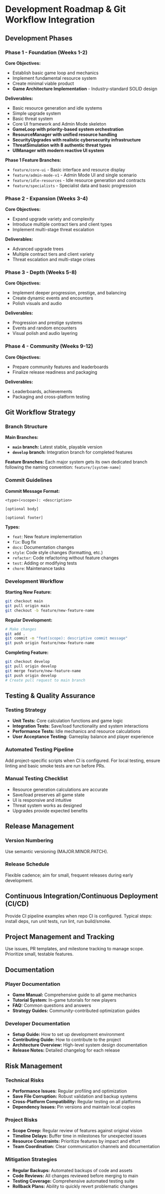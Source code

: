 # Development Roadmap & Git Workflow Integration

## Development Phases

### Phase 1 - Foundation (Weeks 1-2)
**Core Objectives:**
-  Establish basic game loop and mechanics
-  Implement fundamental resource system
-  Create minimal viable product
-  **Game Architecture Implementation** - Industry-standard SOLID design

**Deliverables:**
-  Basic resource generation and idle systems
-  Simple upgrade system
-  Basic threat system  
-  Core UI framework and Admin Mode skeleton
-  **GameLoop with priority-based system orchestration**
-  **ResourceManager with unified resource handling**
-  **SecurityUpgrades with realistic cybersecurity infrastructure**
-  **ThreatSimulation with 8 authentic threat types**
-  **UIManager with modern reactive UI system**

**Phase 1 Feature Branches:**
-  `feature/core-ui` - Basic interface and resource display
-  `feature/admin-mode-v1` - Admin Mode UI and single scenario
-  `feature/idle-resources` - Idle resource generation and contracts
-  `feature/specialists` - Specialist data and basic progression

### Phase 2 - Expansion (Weeks 3-4)
**Core Objectives:**
- Expand upgrade variety and complexity
- Introduce multiple contract tiers and client types
- Implement multi-stage threat escalation

**Deliverables:**
- Advanced upgrade trees
- Multiple contract tiers and client variety
- Threat escalation and multi-stage crises

### Phase 3 - Depth (Weeks 5-8)
**Core Objectives:**
- Implement deeper progression, prestige, and balancing
- Create dynamic events and encounters
- Polish visuals and audio

**Deliverables:**
- Progression and prestige systems
- Events and random encounters
- Visual polish and audio layering

### Phase 4 - Community (Weeks 9-12)
**Core Objectives:**
- Prepare community features and leaderboards
- Finalize release readiness and packaging

**Deliverables:**
- Leaderboards, achievements
- Packaging and cross-platform testing

## Git Workflow Strategy

### Branch Structure
**Main Branches:**
- **`main` branch:** Latest stable, playable version
- **`develop` branch:** Integration branch for completed features

**Feature Branches:**
Each major system gets its own dedicated branch following the naming convention:
`feature/[system-name]`

### Commit Guidelines

**Commit Message Format:**
```
<type>(<scope>): <description>

[optional body]

[optional footer]
```

**Types:**
- `feat`: New feature implementation
- `fix`: Bug fix
- `docs`: Documentation changes
- `style`: Code style changes (formatting, etc.)
- `refactor`: Code refactoring without feature changes
- `test`: Adding or modifying tests
- `chore`: Maintenance tasks

### Development Workflow

**Starting New Feature:**
```bash
git checkout main
git pull origin main
git checkout -b feature/new-feature-name
```

**Regular Development:**
```bash
# Make changes
git add .
git commit -m "feat(scope): descriptive commit message"
git push origin feature/new-feature-name
```

**Completing Feature:**
```bash
git checkout develop
git pull origin develop
git merge feature/new-feature-name
git push origin develop
# Create pull request to main branch
```

## Testing & Quality Assurance

### Testing Strategy
- **Unit Tests:** Core calculation functions and game logic
- **Integration Tests:** Save/load functionality and system interactions
- **Performance Tests:** Idle mechanics and resource calculations
- **User Acceptance Testing:** Gameplay balance and player experience

### Automated Testing Pipeline
Add project-specific scripts when CI is configured. For local testing, ensure linting and basic smoke tests are run before PRs.

### Manual Testing Checklist
- Resource generation calculations are accurate
- Save/load preserves all game state
- UI is responsive and intuitive
- Threat system works as designed
- Upgrades provide expected benefits

## Release Management

### Version Numbering
Use semantic versioning (MAJOR.MINOR.PATCH).

### Release Schedule
Flexible cadence; aim for small, frequent releases during early development.

## Continuous Integration/Continuous Deployment (CI/CD)

Provide CI pipeline examples when repo CI is configured. Typical steps: install deps, run unit tests, run lint, run build/smoke.

## Project Management and Tracking

Use issues, PR templates, and milestone tracking to manage scope. Prioritize small, testable features.

## Documentation

### Player Documentation
- **Game Manual:** Comprehensive guide to all game mechanics
- **Tutorial System:** In-game tutorials for new players
- **FAQ:** Common questions and answers
- **Strategy Guides:** Community-contributed optimization guides

### Developer Documentation
- **Setup Guide:** How to set up development environment
- **Contributing Guide:** How to contribute to the project
- **Architecture Overview:** High-level system design documentation
- **Release Notes:** Detailed changelog for each release

## Risk Management

### Technical Risks
- **Performance Issues:** Regular profiling and optimization
- **Save File Corruption:** Robust validation and backup systems
- **Cross-Platform Compatibility:** Regular testing on all platforms
- **Dependency Issues:** Pin versions and maintain local copies

### Project Risks
- **Scope Creep:** Regular review of features against original vision
- **Timeline Delays:** Buffer time in milestones for unexpected issues
- **Resource Constraints:** Prioritize features by impact and effort
- **Team Coordination:** Clear communication channels and documentation

### Mitigation Strategies
- **Regular Backups:** Automated backups of code and assets
- **Code Reviews:** All changes reviewed before merging to main
- **Testing Coverage:** Comprehensive automated testing suite
- **Rollback Plans:** Ability to quickly revert problematic changes